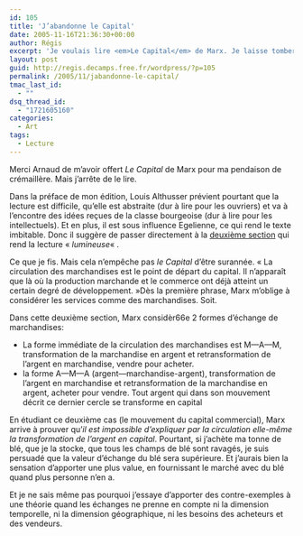 ```yaml
---
id: 105
title: 'J’abandonne le Capital'
date: 2005-11-16T21:36:30+00:00
author: Régis
excerpt: 'Je voulais lire <em>Le Capital</em> de Marx. Je laisse tomber.'
layout: post
guid: http://regis.decamps.free.fr/wordpress/?p=105
permalink: /2005/11/jabandonne-le-capital/
tmac_last_id:
  - ""
dsq_thread_id:
  - "1721605160"
categories:
  - Art
tags:
  - Lecture
---
```

Merci Arnaud de m’avoir offert _Le Capital_ de Marx pour ma pendaison de crémaillère. Mais j’arrête de le lire.

Dans la préface de mon édition, Louis Althusser prévient pourtant que la lecture est difficile, qu’elle est abstraite (dur à lire pour les ouvriers) et va à l’encontre des idées reçues de la classe bourgeoise (dur à lire pour les intellectuels). Et en plus, il est sous influence Egelienne, ce qui rend le texte imbitable. Donc il suggère de passer directement à la [deuxième section](http://www.marxists.org/francais/marx/works/1867/Capital-I/kmcapI-4.htm) qui rend la lecture « _lumineuse_« .

Ce que je fis. Mais cela n&#8217;empêche pas _le Capital_ d’être surannée. « La circulation des marchandises est le point de départ du capital. Il n’apparaît que là où la production marchande et le commerce ont déjà atteint un certain degré de développement. »Dès la première phrase, Marx m’oblige à considérer les services comme des marchandises. Soit.

Dans cette deuxième section, Marx considèr66e 2 formes d’échange de marchandises:

  * La forme immédiate de la circulation des marchandises est M—A—M, transformation de la marchandise en argent et retransformation de l’argent en marchandise, vendre pour acheter.
  * la forme A—M—A (argent—marchandise-argent), transformation de l’argent en marchandise et retransformation de la marchandise en argent, acheter pour vendre. Tout argent qui dans son mouvement décrit ce dernier cercle se transforme en capital

En étudiant ce deuxième cas (le mouvement du capital commercial), Marx arrive à prouver qu’_il est impossible d’expliquer par la circulation elle-même la transformation de l’argent en capital_. Pourtant, si j’achète ma tonne de blé, que je la stocke, que tous les champs de blé sont ravagés, je suis persuadé que la valeur d’échange du blé sera supérieure. Et j’aurais bien la sensation d’apporter une plus value, en fournissant le marché avec du blé quand plus personne n’en a.

Et je ne sais même pas pourquoi j’essaye d’apporter des contre-exemples à une théorie quand les échanges ne prenne en compte ni la dimension temporelle, ni la dimension géographique, ni les besoins des acheteurs et des vendeurs.
